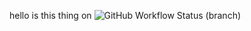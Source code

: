 hello is this thing on
![GitHub Workflow Status (branch)](https://img.shields.io/github/actions/workflow/status/Kester99/Coursework/main.yml?branch=master)
